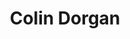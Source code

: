 ---
title: Colin Dorgan
category: team
published: true
position: Collaborator
image: colin-dorgan.jpg
project:
  - past
---